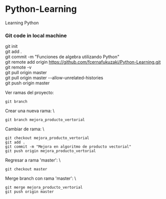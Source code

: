 # Python-Learning
Learning Python

### Git code in local machine
git init \
git add . \
git commit -m "Funciones de algebra utilizando Python" \
git remote add origin https://github.com/fcernafukuzaki/Python-Learning.git \
git remote -v \
git pull origin master \
git pull origin master --allow-unrelated-histories \
git push origin master

Ver ramas del proyecto:
~~~~
git branch
~~~~
Crear una nueva rama: \
~~~~
git branch mejora_producto_vertorial
~~~~
Cambiar de rama: \
~~~~
git checkout mejora_producto_vertorial
git add .
git commit -m "Mejora en algoritmo de producto vectorial"
git push origin mejora_producto_vertorial
~~~~
Regresar a rama 'master': \
~~~~
git checkout master
~~~~

Merge branch con rama 'master': \
~~~~
git merge mejora_producto_vertorial
git push origin master
~~~~
